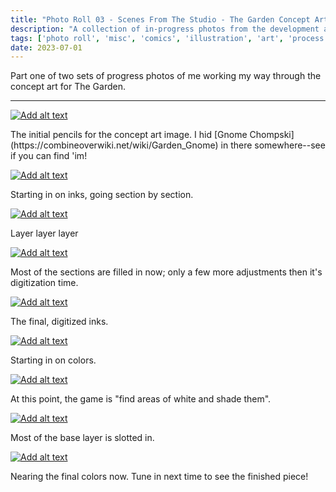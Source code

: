 ```yaml
---
title: "Photo Roll 03 - Scenes From The Studio - The Garden Concept Art, part 1"
description: "A collection of in-progress photos from the development and illustration process for the concept art for The Garden, an upcoming comic from Cabbage and I."  
tags: ['photo roll', 'misc', 'comics', 'illustration', 'art', 'process', 'the garden']
date: 2023-07-01
---
```


Part one of two sets of progress photos of me working my way through the concept art for The Garden.

<hr/>


<div class="floatcenter caption">
  <p><a href= "/photo/003/01.png"><img src="/photo/003/01.png" alt="Add alt text"></a></p>
  <p> The initial pencils for the concept art image. I hid [Gnome Chompski](https://combineoverwiki.net/wiki/Garden_Gnome) in there somewhere--see if you can find 'im! </p>
</div>
<div class="floatcenter caption">
  <p><a href= "/photo/003/02.png"><img src="/photo/003/02.png" alt="Add alt text"></a></p>
  <p> Starting in on inks, going section by section.</a> </p>
</div>
<div class="floatcenter caption">
  <p><a href= "/photo/003/03.png"><img src="/photo/003/03.png" alt="Add alt text"></a></p>
  <p> Layer layer layer </p>
</div>
<div class="floatcenter caption">
  <p><a href= "/photo/003/04.png"><img src="/photo/003/04.png" alt="Add alt text"></a></p>
  <p> Most of the sections are filled in now; only a few more adjustments then it's digitization time. </a></p>
</div>
<div class="floatcenter caption">
  <p><a href= "/photo/003/06.png"><img src="/photo/003/06.png" alt="Add alt text"></a></p>
  <p> The final, digitized inks.</a> </p>
</div>
<div class="floatcenter caption">
  <p><a href= "/photo/003/07.png"><img src="/photo/003/07.png" alt="Add alt text"></a></p>
  <p> Starting in on colors.</p>
</div>
<div class="floatcenter caption">
  <p><a href= "/photo/003/08.png"><img src="/photo/003/08.png" alt="Add alt text"></a></p>
  <p> At this point, the game is "find areas of white and shade them". </p>
</div>
<div class="floatcenter caption">
  <p><a href= "/photo/003/09.png"><img src="/photo/003/09.png" alt="Add alt text"></a></p>
  <p> Most of the base layer is slotted in. </p>
</div>
<div class="floatcenter caption">
  <p><a href= "/photo/003/10.png"><img src="/photo/003/10.png" alt="Add alt text"></a></p>
  <p> Nearing the final colors now. Tune in next time to see the finished piece! </p>
</div>
